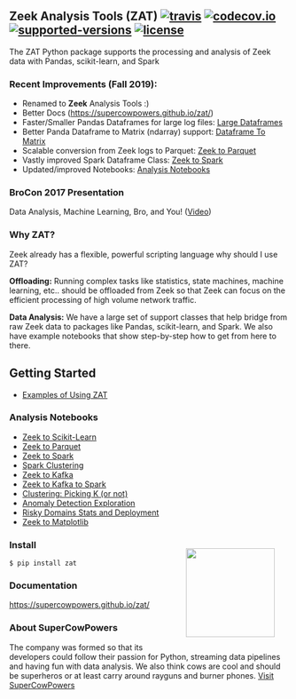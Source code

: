 ## Zeek Analysis Tools (ZAT) [![travis](https://travis-ci.org/SuperCowPowers/zat.svg?branch=master)](https://travis-ci.org/SuperCowPowers/zat) [![codecov.io](http://codecov.io/github/SuperCowPowers/zat/coverage.svg?branch=master)](http://codecov.io/github/SuperCowPowers/zat?branch=master) [![supported-versions](https://img.shields.io/pypi/pyversions/zat.svg)](https://pypi.python.org/pypi/zat) [![license](https://img.shields.io/badge/License-Apache%202.0-green.svg)](https://choosealicense.com/licenses/apache-2.0) 

The ZAT Python package supports the processing and analysis of Zeek data
with Pandas, scikit-learn, and Spark

### Recent Improvements (Fall 2019):
- Renamed to **Zeek** Analysis Tools \:)
- Better Docs (<https://supercowpowers.github.io/zat/>)
- Faster/Smaller Pandas Dataframes for large log files: [Large Dataframes](https://supercowpowers.github.io/zat/large_dataframes.html)
- Better Panda Dataframe to Matrix (ndarray) support: [Dataframe To Matrix](https://supercowpowers.github.io/zat/dataframe_to_matrix.html)
- Scalable conversion from Zeek logs to Parquet: [Zeek to Parquet](https://nbviewer.jupyter.org/github/SuperCowPowers/zat/blob/master/notebooks/Zeek_to_Parquet.ipynb)
- Vastly improved Spark Dataframe Class: [Zeek to Spark](https://nbviewer.jupyter.org/github/SuperCowPowers/zat/blob/master/notebooks/Zeek_to_Spark.ipynb)
- Updated/improved Notebooks: [Analysis Notebooks](#analysis-notebooks)


### BroCon 2017 Presentation

Data Analysis, Machine Learning, Bro, and You!
([Video](https://www.youtube.com/watch?v=pG5lU9CLnIU))

### Why ZAT?

Zeek already has a flexible, powerful scripting language why should I use
ZAT?

**Offloading:** Running complex tasks like statistics, state machines,
machine learning, etc.. should be offloaded from Zeek so that Zeek can
focus on the efficient processing of high volume network traffic.

**Data Analysis:** We have a large set of support classes that help
bridge from raw Zeek data to packages like Pandas, scikit-learn, and
Spark. We also have example notebooks that show step-by-step how to get
from here to there.


## Getting Started
- [Examples of Using ZAT](https://supercowpowers.github.io/zat/examples.html)

### Analysis Notebooks

- [Zeek to Scikit-Learn](https://nbviewer.jupyter.org/github/SuperCowPowers/zat/blob/master/notebooks/Zeek_to_Scikit_Learn.ipynb)
- [Zeek to Parquet](https://nbviewer.jupyter.org/github/SuperCowPowers/zat/blob/master/notebooks/Zeek_to_Parquet.ipynb)
- [Zeek to Spark](https://nbviewer.jupyter.org/github/SuperCowPowers/zat/blob/master/notebooks/Zeek_to_Spark.ipynb)
- [Spark Clustering](https://nbviewer.jupyter.org/github/SuperCowPowers/zat/blob/master/notebooks/Spark_Clustering.ipynb)
- [Zeek to Kafka](https://nbviewer.jupyter.org/github/SuperCowPowers/zat/blob/master/notebooks/Zeek_to_Kafka.ipynb)
- [Zeek to Kafka to Spark](https://nbviewer.jupyter.org/github/SuperCowPowers/zat/blob/master/notebooks/Zeek_to_Kafka_to_Spark.ipynb)
- [Clustering: Picking K (or not)](https://nbviewer.jupyter.org/github/SuperCowPowers/zat/blob/master/notebooks/Clustering_Picking_K.ipynb)
- [Anomaly Detection Exploration](https://nbviewer.jupyter.org/github/SuperCowPowers/zat/blob/master/notebooks/Anomaly_Detection.ipynb)
- [Risky Domains Stats and Deployment](https://nbviewer.jupyter.org/github/SuperCowPowers/zat/blob/master/notebooks/Risky_Domains.ipynb)
- [Zeek to Matplotlib](https://nbviewer.jupyter.org/github/SuperCowPowers/zat/blob/master/notebooks/Zeek_to_Plot.ipynb)


<img align="right" style="padding:25px" src="notebooks/images/SCP_med.png" width="160">

### Install

    $ pip install zat

### Documentation
<https://supercowpowers.github.io/zat/>


### About SuperCowPowers
The company was formed so that its developers could follow their passion for Python, streaming data pipelines and having fun with data analysis. We also think cows are cool and should be superheros or at least carry around rayguns and burner phones. <a href="https://www.supercowpowers.com" target="_blank">Visit SuperCowPowers</a>

